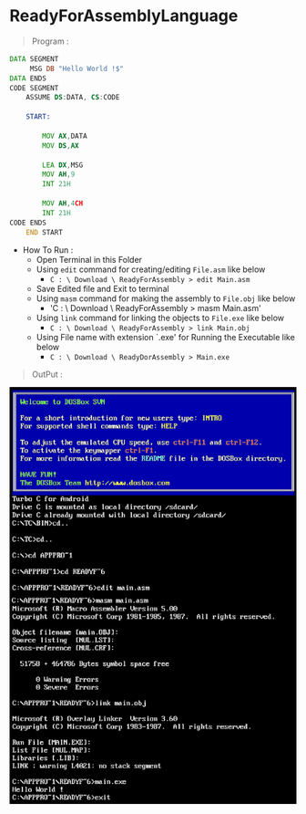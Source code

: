 # ReadyForAssemblyLanguage
> Program :
```asm
DATA SEGMENT
     MSG DB "Hello World !$"
DATA ENDS
CODE SEGMENT  
    ASSUME DS:DATA, CS:CODE
    
    START:
        
        MOV AX,DATA
        MOV DS,AX
        
        LEA DX,MSG
        MOV AH,9
        INT 21H
        
        MOV AH,4CH
        INT 21H
CODE ENDS
    END START
```
- How To Run :   
   - Open Terminal in this Folder
   - Using `edit` command for creating/editing `File.asm` like below
      - `C : \ Download \ ReadyForAssembly > edit Main.asm`
   - Save Edited file and Exit to terminal
   - Using `masm` command for making the assembly to `File.obj` like below
      - 'C : \ Download \ ReadyForAssembly > masm Main.asm'
   - Using `link` command for linking the objects to `File.exe` like below
      - `C : \ Download \ ReadyForAssembly > link Main.obj`
   - Using File name with extension `.exe' for Running the Executable like below
      - `C : \ Download \ ReadyDorAssembly > Main.exe`    

> OutPut :

![Output](/output/output.png)
